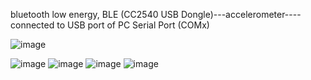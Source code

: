 bluetooth low energy, BLE (CC2540 USB Dongle)---accelerometer---- connected to USB port of PC
Serial Port (COMx)

![image](https://user-images.githubusercontent.com/113337736/209319294-183b028f-5a34-40a0-aefd-906eb210fb21.png)



![image](https://user-images.githubusercontent.com/113337736/209318340-7bc954ad-1235-49b2-aec4-4d25f87d03ae.png)
![image](https://user-images.githubusercontent.com/113337736/209318421-97de298d-49d7-4f7b-bdbf-9ff812793ebb.png)
![image](https://user-images.githubusercontent.com/113337736/209318503-a5037373-85c6-4965-b22f-24c2580251d8.png)
![image](https://user-images.githubusercontent.com/113337736/209318580-fb41bb7d-d0e0-4de8-948b-16da40046c09.png)


